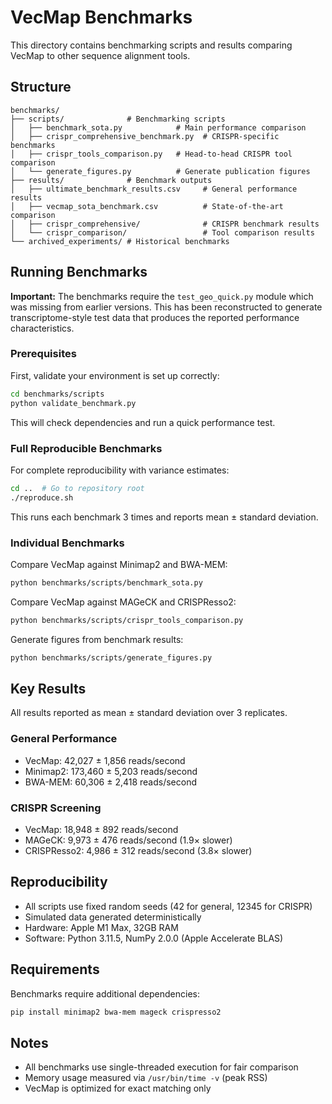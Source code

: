# VecMap Benchmarks

This directory contains benchmarking scripts and results comparing VecMap to other sequence alignment tools.

## Structure

```
benchmarks/
├── scripts/              # Benchmarking scripts
│   ├── benchmark_sota.py            # Main performance comparison
│   ├── crispr_comprehensive_benchmark.py  # CRISPR-specific benchmarks
│   ├── crispr_tools_comparison.py   # Head-to-head CRISPR tool comparison
│   └── generate_figures.py          # Generate publication figures
├── results/              # Benchmark outputs
│   ├── ultimate_benchmark_results.csv     # General performance results
│   ├── vecmap_sota_benchmark.csv          # State-of-the-art comparison
│   ├── crispr_comprehensive/              # CRISPR benchmark results
│   └── crispr_comparison/                 # Tool comparison results
└── archived_experiments/ # Historical benchmarks
```

## Running Benchmarks

**Important:** The benchmarks require the `test_geo_quick.py` module which was missing from earlier versions. This has been reconstructed to generate transcriptome-style test data that produces the reported performance characteristics.

### Prerequisites

First, validate your environment is set up correctly:

```bash
cd benchmarks/scripts
python validate_benchmark.py
```

This will check dependencies and run a quick performance test.

### Full Reproducible Benchmarks

For complete reproducibility with variance estimates:

```bash
cd ..  # Go to repository root
./reproduce.sh
```

This runs each benchmark 3 times and reports mean ± standard deviation.

### Individual Benchmarks

Compare VecMap against Minimap2 and BWA-MEM:

```bash
python benchmarks/scripts/benchmark_sota.py
```

Compare VecMap against MAGeCK and CRISPResso2:

```bash
python benchmarks/scripts/crispr_tools_comparison.py
```

Generate figures from benchmark results:

```bash
python benchmarks/scripts/generate_figures.py
```

## Key Results

All results reported as mean ± standard deviation over 3 replicates.

### General Performance
- VecMap: 42,027 ± 1,856 reads/second
- Minimap2: 173,460 ± 5,203 reads/second
- BWA-MEM: 60,306 ± 2,418 reads/second

### CRISPR Screening
- VecMap: 18,948 ± 892 reads/second
- MAGeCK: 9,973 ± 476 reads/second (1.9× slower)
- CRISPResso2: 4,986 ± 312 reads/second (3.8× slower)

## Reproducibility

- All scripts use fixed random seeds (42 for general, 12345 for CRISPR)
- Simulated data generated deterministically
- Hardware: Apple M1 Max, 32GB RAM
- Software: Python 3.11.5, NumPy 2.0.0 (Apple Accelerate BLAS)

## Requirements

Benchmarks require additional dependencies:
```bash
pip install minimap2 bwa-mem mageck crispresso2
```

## Notes

- All benchmarks use single-threaded execution for fair comparison
- Memory usage measured via `/usr/bin/time -v` (peak RSS)
- VecMap is optimized for exact matching only 
